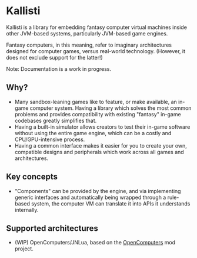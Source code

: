 # Kallisti

Kallisti is a library for embedding fantasy computer virtual machines inside other JVM-based systems, particularly
JVM-based game engines.

Fantasy computers, in this meaning, refer to imaginary architectures designed for computer games, versus real-world
technology. (However, it does not exclude support for the latter!)

Note: Documentation is a work in progress.

## Why?

* Many sandbox-leaning games like to feature, or make available, an in-game computer system. Having a library which
solves the most common problems and provides compatibility with existing "fantasy" in-game codebases greatly
simplifies that.
* Having a built-in simulator allows creators to test their in-game software without using the entire game engine, which
can be a costly and CPU/GPU-intensive process.
* Having a common interface makes it easier for you to create your own, compatible designs and peripherals which work
across all games and architectures.

## Key concepts

* "Components" can be provided by the engine, and via implementing generic interfaces and automatically being wrapped
through a rule-based system, the computer VM can translate it into APIs it understands internally.

## Supported architectures

* (WIP) OpenComputers/JNLua, based on the [OpenComputers](http://github.com/MightyPirates/OpenComputers) mod project.